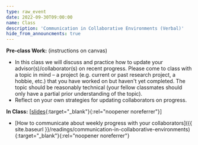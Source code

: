 ```yaml
---
type: raw_event
date: 2022-09-30T09:00:00
name: Class
description: 'Communication in Collaborative Environments (Verbal)'
hide_from_announcments: true
---
```


**Pre-class Work:** (instructions on canvas)
* In this class we will discuss and practice how to update your advisor(s)/collaborator(s) on recent progress. Please come to class with a topic in mind – a project (e.g. current or past research project, a hobbie, etc.) that you have worked on but haven't yet completed. The topic should be reasonably technical (your fellow classmates should only have a partial prior understanding of the topic).
* Reflect on your own strategies for updating collaborators on progress.

**In Class:** \[[slides](https://docs.google.com/presentation/d/1o7C26CdeZwkIwqK7Rvohzng9C2OHFCW8acZTPoXMIwY/edit?usp=sharing){:target="_blank"}{:rel="noopener noreferrer"}\]
* [How to communicate about weekly progress with your collaborators]({{ site.baseurl }}/readings/communication-in-collaborative-environments){:target="_blank"}{:rel="noopener noreferrer"}
